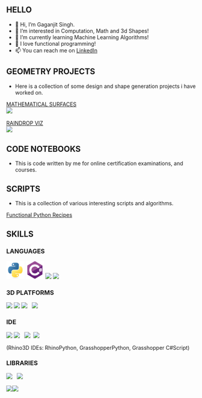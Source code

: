## HELLO

- 👋 Hi, I’m Gaganjit Singh.
- 👀 I’m interested in Computation, Math and 3d Shapes!
- 🌱 I’m currently learning Machine Learning Algorithms!
- 💞️ I love functional programming!
- 📫 You can reach me on [LinkedIn](https://www.linkedin.com/in/gaganjit-singh-9a9b0814)


<!---
gasingh/gasingh is a ✨ special ✨ repository because its `README.md` (this file) appears on your GitHub profile.
You can click the Preview link to take a look at your changes.
--->

## GEOMETRY PROJECTS

- Here is a collection of some design and shape generation projects i have worked on.

<!---
<p align="center">
  <img width="600" height="200" src="https://www.python.org/python-.png">
</p>
--->

<a href=https://github.com/gasingh/surfaceViz>MATHEMATICAL SURFACES </a> <br>
<img src="https://user-images.githubusercontent.com/6398561/145767247-bce844ce-658b-47ab-8060-0384c6439a91.jpg" width="500">

<a href=https://github.com/gasingh/raindropViz>RAINDROP VIZ</a> <br>
<img src="https://user-images.githubusercontent.com/6398561/178242913-05ff3c27-13cf-4988-af42-a4fddca4dcf3.JPG" width="500">



## CODE NOTEBOOKS
- This is code written by me for online certification examinations, and courses.

## SCRIPTS
- This is a collection of various interesting scripts and algorithms.

[Functional Python Recipes](https://github.com/gasingh/functionalPythonRecipes)

## SKILLS

### LANGUAGES
<img src="https://raw.githubusercontent.com/devicons/devicon/master/icons/python/python-original.svg" width="48"> <img src="https://raw.githubusercontent.com/devicons/devicon/master/icons/csharp/csharp-original.svg" width="48">
<img src= "https://styles.redditmedia.com/t5_2rs9m/styles/communityIcon_obszzg8ln9u31.png" width= 52>
<img src= "https://i.ytimg.com/vi/On42TxTGrpk/maxresdefault.jpg" width = 80 >

### 3D PLATFORMS
<img src= "https://cdn.sprutcam.com/wp-content/uploads/2019/09/Rhinoceros.svg" width=80> <img src= "https://miro.medium.com/max/720/1*aSoFS55iruyzbrLRh8Ltvg.webp" width= 150>
<img src= "https://edu.3ds.com/sites/default/files/2016-03/3DS_CATIA-V5_icon_512.jpg" width =80> &nbsp; <img src= "https://www.bim42.com/assets/2012/06/gtcdigitalprojectsplash.jpg" height=80>

### IDE
<img src= "https://miro.medium.com/max/720/1*7psySrYSfKtSUKMkCAT1Iw.webp" width=160> 
<img src= "https://user-images.githubusercontent.com/6398561/206603678-6d8ac06e-ac7d-4b69-a88c-43e953bb852a.jpg" width=150>  &nbsp; <img src= "https://user-images.githubusercontent.com/6398561/206603684-a31fd3f8-2d42-44af-88c0-b3ccb8c3dc33.jpg" width=150>  &nbsp;<img src= "https://user-images.githubusercontent.com/6398561/206604289-1cfcddce-8542-486d-8193-e27ab6d1b105.JPG" width=300>

(Rhino3D IDEs: RhinoPython, GrasshopperPython, Grasshopper C#Script)

### LIBRARIES
<img src= "https://user-images.githubusercontent.com/6398561/206606288-35729eb7-bb73-446e-b9d4-7c035dfee9b6.JPG" width=160>  &nbsp; <img src= "https://user-images.githubusercontent.com/6398561/206606291-fbf4b425-8711-436a-bd75-3d17b952db31.JPG" width=150>

<img src= "https://upload.wikimedia.org/wikipedia/commons/thumb/3/31/NumPy_logo_2020.svg/1024px-NumPy_logo_2020.svg.png?20200723114325" width=150><img src= "https://upload.wikimedia.org/wikipedia/commons/thumb/e/ed/Pandas_logo.svg/1024px-Pandas_logo.svg.png?20200209204934" width=150>


<!---
<img src= " " width=150>
--->

